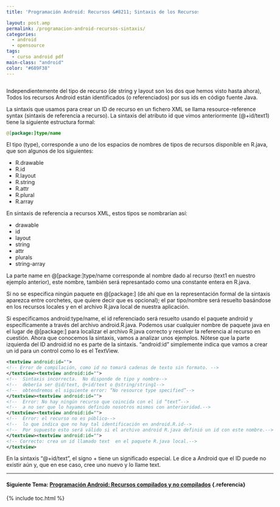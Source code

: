 ```yaml
---
title: 'Programación Android: Recursos &#8211; Sintaxis de los Recursos'

layout: post.amp
permalink: /programacion-android-recursos-sintaxis/
categories:
  - android
  - opensource
tags:
  - curso android pdf
main-class: "android"
color: "#689F38"
---
```

<amp-img on="tap:lightbox1" role="button" tabindex="0" layout="responsive" border="0" src="/assets/img/2013/07/iconoAndroid.png" style="clear:left; float:left;margin-right:1em; margin-bottom:1em" width="128px" height="128px" />

Independientemente del tipo de recurso (de string y layout son los dos que hemos visto hasta ahora), Todos los recursos Android están identificados (o referenciados) por sus ids en código fuente Java.

La sintaxis que usamos para crear un ID de recurso en un fichero XML se llama resource-reference syntax (sintaxis de referencia a recurso). La sintaxis del atributo id que vimos anteriormente (@+id/text1) tiene la siguiente estructura formal:


<!--ad-->

```java
@[package:]type/name

```

El tipo (type), corresponde a uno de los espacios de nombres de tipos de recursos disponible en R.java, que son algunos de los siguientes:

  * R.drawable
  * R.id
  * R.layout
  * R.string
  * R.attr
  * R.plural
  * R.array

En sintaxis de referencia a recursos XML, estos tipos se nombrarían así:

  * drawable
  * id
  * layout
  * string
  * attr
  * plurals
  * string-array

La parte name en @[package:]type/name corresponde al nombre dado al recurso (text1 en nuestro ejemplo anterior), este nombre, también será represantado como una constante entera en R.java.

Si no se especifica ningún paquete en @\[package:\] (de ahí que en la representación formal de la sintaxis aparezca entre corchetes, que quiere decir que es opcional); el par tipo/nombre será resuelto basándose en los recursos locales y en el archivo R.java local de nuestra aplicación.

Si especificamos android:type/name, el id referenciado será resuelto usando el paquete android y específicamente a través del archivo android.R.java. Podemos usar cualquier nombre de paquete java en el lugar de @[package:] para localizar el archivo R.java correcto y resolver la referencia al recurso en cuestión. Ahora que conocemos la sintaxis, vamos a analizar unos ejemplos. Nótese que la parte izquierda del ID android:id no es parte de la sintaxis. “android:id” simplemente indica que vamos a crear un id para un control como lo es el TextView.

```xml
<textview android:id="">
<!-- Error de compilación, como id no tomará cadenas de texto sin formato. -->
</textview><textview android:id="">
<!--  Sintaxis incorrecta.  No disponde de tipo y nombre-->
<!--  debería ser @id/text, @+id/text o @string/string1-->
<!--  obtendremos el siguiente error: “No resource type specified”-->
</textview><textview android:id="">
<!--  Error: No hay ningún recurso que coincida con el id “text”-->
<!--  a no ser que lo hayamos definido nosotros mismos con anterioridad.-->
</textview><textview android:id="">
<!--  Error: el recurso no es público-->
<!--  lo que indica que no hay tal identificación en android.R.id-->
<!--  Por supuesto esto será válido si el archivo android R.java definió un id con este nombre.-->
</textview><textview android:id="">
<!-- Correcto: crea un id llamado text  en el paquete R.java local.-->
</textview>
```

En la sintaxis “@+id/text”, el signo + tiene un significado especial. Le dice a Android que el ID puede no existir aún y, que en ese caso, cree uno nuevo y lo llame text.

* * *

#### Siguiente Tema: [Programación Android: Recursos compilados y no compilados][1] {.referencia}





 [1]: /programacion-android-recursos-2/

{% include toc.html %}
